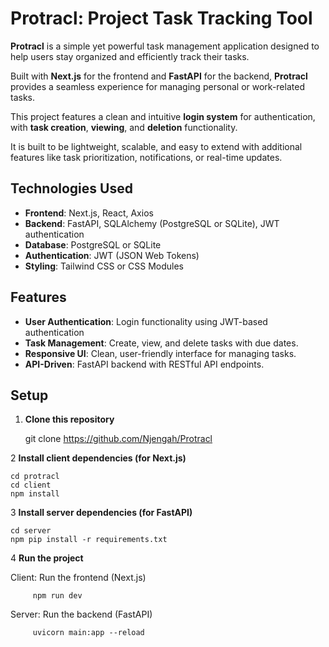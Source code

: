 # Protracl: Project Task Tracking Tool

**Protracl** is a simple yet powerful task management application designed to help users stay organized and efficiently track their tasks.

Built with **Next.js** for the frontend and **FastAPI** for the backend, **Protracl** provides a seamless experience for managing personal or work-related tasks.

This project features a clean and intuitive **login system** for authentication, with **task creation**, **viewing**, and **deletion** functionality.

It is built to be lightweight, scalable, and easy to extend with additional features like task prioritization, notifications, or real-time updates.

## Technologies Used

- **Frontend**: Next.js, React, Axios
- **Backend**: FastAPI, SQLAlchemy (PostgreSQL or SQLite), JWT authentication
- **Database**: PostgreSQL or SQLite
- **Authentication**: JWT (JSON Web Tokens)
- **Styling**: Tailwind CSS or CSS Modules

## Features

- **User Authentication**: Login functionality using JWT-based authentication
- **Task Management**: Create, view, and delete tasks with due dates.
- **Responsive UI**: Clean, user-friendly interface for managing tasks.
- **API-Driven**: FastAPI backend with RESTful API endpoints.

## Setup

1. **Clone this repository**

    git clone <https://github.com/Njengah/Protracl>

2 **Install client dependencies (for Next.js)**

    cd protracl
    cd client
    npm install

3 **Install server dependencies (for FastAPI)**

    cd server
    npm pip install -r requirements.txt

 4 **Run the project**

  Client: Run the frontend (Next.js)
  
         npm run dev

 Server: Run the backend (FastAPI)

         uvicorn main:app --reload
